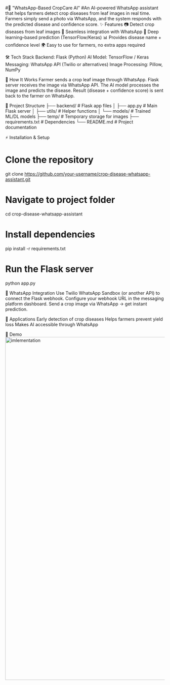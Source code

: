 #🌱 "WhatsApp-Based CropCare AI"
#An AI-powered WhatsApp assistant that helps farmers detect crop diseases from leaf images in real time. Farmers simply send a photo via WhatsApp, and the system responds with the predicted disease and confidence score.
✨ Features
📷 Detect crop diseases from leaf images
💬 Seamless integration with WhatsApp
🤖 Deep learning–based prediction (TensorFlow/Keras)
📊 Provides disease name + confidence level
🌍 Easy to use for farmers, no extra apps required

🛠️ Tech Stack
Backend: Flask (Python)
AI Model: TensorFlow / Keras
Messaging: WhatsApp API (Twilio or alternatives)
Image Processing: Pillow, NumPy

🚀 How It Works
Farmer sends a crop leaf image through WhatsApp.
Flask server receives the image via WhatsApp API.
The AI model processes the image and predicts the disease.
Result (disease + confidence score) is sent back to the farmer on WhatsApp.

📂 Project Structure
├── backend/              # Flask app files
│   ├── app.py            # Main Flask server
│   ├── utils/            # Helper functions
│   └── models/           # Trained ML/DL models
├── temp/                 # Temporary storage for images
├── requirements.txt      # Dependencies
└── README.md             # Project documentation

⚡ Installation & Setup
# Clone the repository
git clone https://github.com/your-username/crop-disease-whatsapp-assistant.git
# Navigate to project folder
cd crop-disease-whatsapp-assistant
# Install dependencies
pip install -r requirements.txt
# Run the Flask server
python app.py

📱 WhatsApp Integration
Use Twilio WhatsApp Sandbox (or another API) to connect the Flask webhook.
Configure your webhook URL in the messaging platform dashboard.
Send a crop image via WhatsApp → get instant prediction.

🎯 Applications
Early detection of crop diseases
Helps farmers prevent yield loss
Makes AI accessible through WhatsApp

📸 Demo
<img width="1375" height="1080" alt="imlementation" src="https://github.com/user-attachments/assets/7c926ca8-385e-4147-b4bc-4f945d2bf4c3" />
